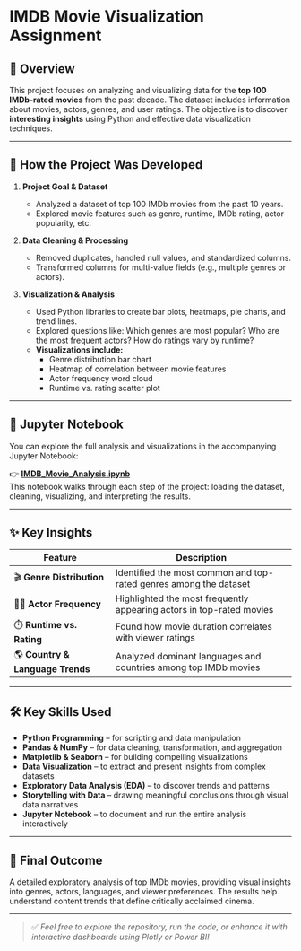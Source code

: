 # IMDB Movie Visualization Assignment

## 📌 Overview
This project focuses on analyzing and visualizing data for the **top 100 IMDb-rated movies** from the past decade. The dataset includes information about movies, actors, genres, and user ratings. The objective is to discover **interesting insights** using Python and effective data visualization techniques.

---

## 🔧 How the Project Was Developed

1. **Project Goal & Dataset**  
   - Analyzed a dataset of top 100 IMDb movies from the past 10 years.  
   - Explored movie features such as genre, runtime, IMDb rating, actor popularity, etc.

2. **Data Cleaning & Processing**  
   - Removed duplicates, handled null values, and standardized columns.  
   - Transformed columns for multi-value fields (e.g., multiple genres or actors).

3. **Visualization & Analysis**  
   - Used Python libraries to create bar plots, heatmaps, pie charts, and trend lines.  
   - Explored questions like: Which genres are most popular? Who are the most frequent actors? How do ratings vary by runtime?  
   - **Visualizations include:**
     - Genre distribution bar chart  
     - Heatmap of correlation between movie features  
     - Actor frequency word cloud  
     - Runtime vs. rating scatter plot  

---

## 📓 Jupyter Notebook

You can explore the full analysis and visualizations in the accompanying Jupyter Notebook:

👉 **[IMDB_Movie_Analysis.ipynb](IMDB_Movie_Analysis.ipynb)**  
This notebook walks through each step of the project: loading the dataset, cleaning, visualizing, and interpreting the results.

---

## ✨ Key Insights

| Feature                        | Description                                                                 |
|-------------------------------|-----------------------------------------------------------------------------|
| 🎬 **Genre Distribution**         | Identified the most common and top-rated genres among the dataset          |
| 👨‍🎤 **Actor Frequency**            | Highlighted the most frequently appearing actors in top-rated movies       |
| ⏱️ **Runtime vs. Rating**         | Found how movie duration correlates with viewer ratings                    |
| 🌎 **Country & Language Trends** | Analyzed dominant languages and countries among top IMDb movies            |

---

## 🛠️ Key Skills Used

- **Python Programming** – for scripting and data manipulation  
- **Pandas & NumPy** – for data cleaning, transformation, and aggregation  
- **Matplotlib & Seaborn** – for building compelling visualizations  
- **Data Visualization** – to extract and present insights from complex datasets  
- **Exploratory Data Analysis (EDA)** – to discover trends and patterns  
- **Storytelling with Data** – drawing meaningful conclusions through visual data narratives  
- **Jupyter Notebook** – to document and run the entire analysis interactively

---

## 🎯 Final Outcome
A detailed exploratory analysis of top IMDb movies, providing visual insights into genres, actors, languages, and viewer preferences. The results help understand content trends that define critically acclaimed cinema.

---

> ✅ *Feel free to explore the repository, run the code, or enhance it with interactive dashboards using Plotly or Power BI!*

